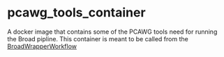 # pcawg_tools_container
A docker image that contains some of the PCAWG tools need for running the Broad pipline. This container is meant to be called from the [BroadWrapperWorkflow](https://github.com/ICGC-TCGA-PanCancer/BroadWrapperWorkflow)
